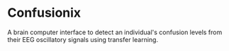 # Confusionix
A brain computer interface to detect an individual's confusion levels from their EEG oscillatory signals using transfer learning.
